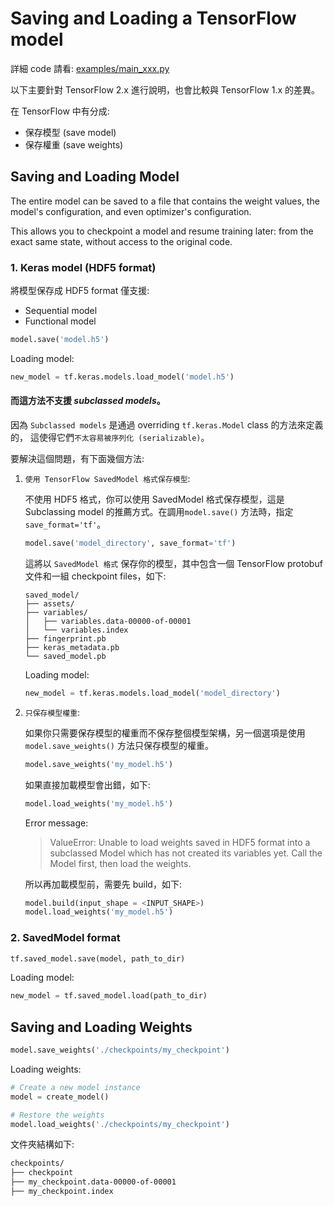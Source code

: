# Saving and Loading a TensorFlow model

詳細 code 請看: [examples/main_xxx.py](https://github.com/kaka-lin/ML-Notes/blob/master/TensorFlow/Save%20and%20Load/examples)

以下主要針對 TensorFlow 2.x 進行說明，也會比較與 TensorFlow 1.x 的差異。

在 TensorFlow 中有分成:

- 保存模型 (save model)
- 保存權重 (save weights)

## Saving and Loading Model

The entire model can be saved to a file that contains the weight values, the model's configuration, and even optimizer's configuration.

This allows you to checkpoint a model and resume training later: from the exact same state, without access to the original code.

### 1. Keras model (HDF5 format)

將模型保存成 HDF5 format 僅支援:

- Sequential model
- Functional model

```python
model.save('model.h5')
```

Loading model:

```python
new_model = tf.keras.models.load_model('model.h5')
```

#### 而這方法不支援 *subclassed models*。

因為 `Subclassed models` 是通過 overriding `tf.keras.Model` class 的方法來定義的，
這使得它們`不太容易被序列化 (serializable)`。

要解決這個問題，有下面幾個方法:

1. `使用 TensorFlow SavedModel 格式保存模型`:

    不使用 HDF5 格式，你可以使用 SavedModel 格式保存模型，這是 Subclassing model 的推薦方式。在調用`model.save()` 方法時，指定 `save_format='tf'`。

    ```python
    model.save('model_directory', save_format='tf')
    ```

    這將以 `SavedModel 格式` 保存你的模型，其中包含一個 TensorFlow protobuf 文件和一組 checkpoint files，如下:

    ```
    saved_model/
    ├── assets/
    ├── variables/
    │   ├── variables.data-00000-of-00001
    │   └── variables.index
    ├── fingerprint.pb
    ├── keras_metadata.pb
    └── saved_model.pb
    ```

    Loading model:

    ```python
    new_model = tf.keras.models.load_model('model_directory')
    ```

2. `只保存模型權重`:

    如果你只需要保存模型的權重而不保存整個模型架構，另一個選項是使用 `model.save_weights()` 方法只保存模型的權重。

    ```python
    model.save_weights('my_model.h5')
    ```

    如果直接加載模型會出錯，如下:

    ```python
    model.load_weights('my_model.h5')
    ```

    Error message:

    > ValueError: Unable to load weights saved in HDF5 format into a subclassed Model which has not created its variables yet. Call the Model first, then load the weights.

    所以再加載模型前，需要先 build，如下:

    ```python
    model.build(input_shape = <INPUT_SHAPE>)
    model.load_weights('my_model.h5')
    ```

### 2. SavedModel format

```python
tf.saved_model.save(model, path_to_dir)
```

Loading model:

```python
new_model = tf.saved_model.load(path_to_dir)
```

## Saving and Loading Weights

```python
model.save_weights('./checkpoints/my_checkpoint')
```

Loading weights:

```python
# Create a new model instance
model = create_model()

# Restore the weights
model.load_weights('./checkpoints/my_checkpoint')
```

文件夾結構如下:

```sh
checkpoints/
├── checkpoint
├── my_checkpoint.data-00000-of-00001
├── my_checkpoint.index
```
